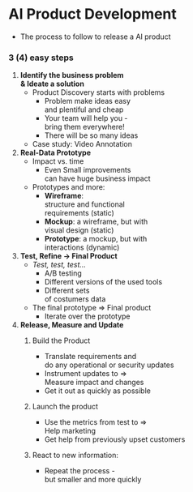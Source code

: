 # AI Product Development
- The process to follow to release a AI product

### 3 (4) easy steps
1. **Identify the business problem  
& Ideate a solution**
	- Product Discovery starts with problems
		- Problem make ideas easy  
		   and plentiful and cheap
		- Your team will help you -  
		   bring them everywhere!
		- There will be so many ideas
	- Case study: Video Annotation
2. **Real-Data Prototype**
	-	Impact vs. time
		-	Even Small improvements  
			 can have huge business impact
	-	Prototypes and more:
		-	**Wireframe**:  
			structure and functional  
			requirements (static)
		-	**Mockup**: 
			a wireframe, but with  
			visual design (static)
		-	**Prototype**: 
			a mockup, but with  
			interactions (dynamic)
3. **Test, Refine -> Final Product**
	- *Test, test, test...*
		- A/B testing
		- Different versions 
		of the used tools
		- Different sets  
		of costumers data
	- The final prototype => Final product
		- Iterate over the prototype
4. **Release, Measure and Update**
	1. Build the Product
		- Translate requirements and  
		do any operational or security updates
		- Instrument updates to =>  
		   Measure impact and changes
		- Get it out as quickly as possible

	2. Launch the product
		- Use the metrics from test to =>  
			Help marketing
		- Get help from previously upset customers

	3. React to new information:
		- Repeat the process -  
		   but smaller and more quickly
